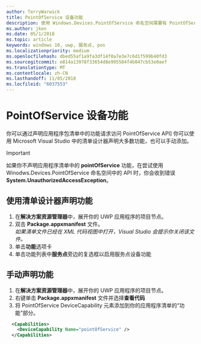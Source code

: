 ```yaml
---
author: TerryWarwick
title: PointOfService 设备功能
description: 使用 Windows.Devices.PointOfService 命名空间需要有 PointOfService 功能
ms.author: jken
ms.date: 05/1/2018
ms.topic: article
keywords: windows 10, uwp, 服务点, pos
ms.localizationpriority: medium
ms.openlocfilehash: dbed55af1a9fa3df14f0a7e3e7c6d1f599b40fd3
ms.sourcegitcommit: e814a13978f33654d8e995584f4b047cb53e0aef
ms.translationtype: MT
ms.contentlocale: zh-CN
ms.lasthandoff: 11/05/2018
ms.locfileid: "6037553"
---
```

# <a name="pointofservice-device-capability"></a>PointOfService 设备功能
你可以通过声明应用程序包清单中的功能请求访问 PointOfService API] 你可以使用 Microsoft Visual Studio 中的清单设计器声明大多数功能，也可以手动添加。  

> [!Important]
> 如果你不声明应用程序清单中的 **pointOfService** 功能，在尝试使用 Winodws.Devices.PointOfService 命名空间中的 API 时，你会收到错误 **System.UnauthorizedAccessException**。 

## <a name="declare-capability-using-manifest-designer"></a>使用清单设计器声明功能

1. 在**解决方案资源管理器**中，展开你的 UWP 应用程序的项目节点。
2. 双击 **Package.appxmanifest** 文件。  
*如果清单文件已经在 XML 代码视图中打开，Visual Studio 会提示你关闭该文件。*
3. 单击**功能**选项卡
4. 单击功能列表中**服务点**旁边的复选框以启用服务点设备功能


## <a name="declare-capability-manually"></a>手动声明功能

1. 在**解决方案资源管理器**中，展开你的 UWP 应用程序的项目节点。
2. 右键单击 **Package.appxmanifest** 文件并选择**查看代码**
3. 将 PointOfService DeviceCapability 元素添加到你的应用程序清单的“功能”部分。  

```xml
  <Capabilities>
    <DeviceCapability Name="pointOfService" />
  </Capabilities>
   ```
